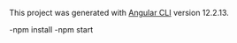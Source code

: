 This project was generated with [Angular CLI](https://github.com/angular/angular-cli) version 12.2.13.

-npm install
-npm start

